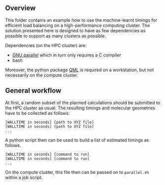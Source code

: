 ## Overview

This folder contains an example how to use the machine-learnt timings for efficient load balancing on a high-performance computing cluster. The solution presented here is designed to have as few dependencies as possible to support as many clusters as possible.

Dependencies (on the HPC cluster) are:
- [GNU parallel](https://www.gnu.org/software/parallel/) which in turn only requires a C compiler
- bash

Moreover, the python package [QML](https://github.com/qmlcode/qml) is required on a workstation, but not necessarily on the compute cluster.

## General workflow

At first, a random subset of the planned calculations should be submitted to the HPC cluster as usual. The resulting timings and molecular geometries have to be collected as follows:
```
[WALLTIME in seconds] [path to XYZ file]
[WALLTIME in seconds] [path to XYZ file]
...
```
A python script then can be used to build a list of estimated timings as follows.
```
[WALLTIME in seconds] [command to run]
[WALLTIME in seconds] [command to run]
...
```
On the compute cluster, this file then can be passed on to `parallel.sh` within a job script.
